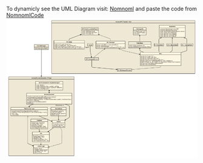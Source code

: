 To dynamicly see the UML Diagram visit: [Nomnoml](https://nomnoml.com) and paste the code from [NomnomlCode](https://github.com/DoctorRon64/GameArchitecture/blob/main/nomnoml%20code.txt)
![Image](https://github.com/DoctorRon64/GameArchitecture/blob/main/Final%20UML%20Combined.png)
